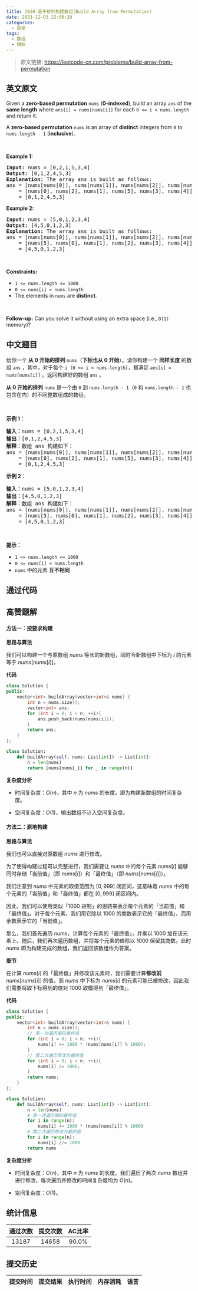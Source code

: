 ```yaml
---
title: 1920-基于排列构建数组(Build Array from Permutation)
date: 2021-12-03 22:00:29
categories:
  - 简单
tags:
  - 数组
  - 模拟
---
```


> 原文链接: https://leetcode-cn.com/problems/build-array-from-permutation


## 英文原文
<div><p>Given a <strong>zero-based permutation</strong> <code>nums</code> (<strong>0-indexed</strong>), build an array <code>ans</code> of the <strong>same length</strong> where <code>ans[i] = nums[nums[i]]</code> for each <code>0 &lt;= i &lt; nums.length</code> and return it.</p>

<p>A <strong>zero-based permutation</strong> <code>nums</code> is an array of <strong>distinct</strong> integers from <code>0</code> to <code>nums.length - 1</code> (<strong>inclusive</strong>).</p>

<p>&nbsp;</p>
<p><strong>Example 1:</strong></p>

<pre>
<strong>Input:</strong> nums = [0,2,1,5,3,4]
<strong>Output:</strong> [0,1,2,4,5,3]<strong>
Explanation:</strong> The array ans is built as follows: 
ans = [nums[nums[0]], nums[nums[1]], nums[nums[2]], nums[nums[3]], nums[nums[4]], nums[nums[5]]]
    = [nums[0], nums[2], nums[1], nums[5], nums[3], nums[4]]
    = [0,1,2,4,5,3]</pre>

<p><strong>Example 2:</strong></p>

<pre>
<strong>Input:</strong> nums = [5,0,1,2,3,4]
<strong>Output:</strong> [4,5,0,1,2,3]
<strong>Explanation:</strong> The array ans is built as follows:
ans = [nums[nums[0]], nums[nums[1]], nums[nums[2]], nums[nums[3]], nums[nums[4]], nums[nums[5]]]
    = [nums[5], nums[0], nums[1], nums[2], nums[3], nums[4]]
    = [4,5,0,1,2,3]</pre>

<p>&nbsp;</p>
<p><strong>Constraints:</strong></p>

<ul>
	<li><code>1 &lt;= nums.length &lt;= 1000</code></li>
	<li><code>0 &lt;= nums[i] &lt; nums.length</code></li>
	<li>The elements in <code>nums</code> are <strong>distinct</strong>.</li>
</ul>

<p>&nbsp;</p>
<p><strong>Follow-up:</strong> Can you solve it without using an extra space (i.e., <code>O(1)</code> memory)?</p>
</div>

## 中文题目
<div><p>给你一个 <strong>从 0 开始的排列</strong> <code>nums</code>（<strong>下标也从 0 开始</strong>）。请你构建一个 <strong>同样长度</strong> 的数组 <code>ans</code> ，其中，对于每个 <code>i</code>（<code>0 &lt;= i &lt; nums.length</code>），都满足 <code>ans[i] = nums[nums[i]]</code> 。返回构建好的数组 <code>ans</code> 。</p>

<p><strong>从 0 开始的排列</strong> <code>nums</code> 是一个由 <code>0</code> 到 <code>nums.length - 1</code>（<code>0</code> 和 <code>nums.length - 1</code> 也包含在内）的不同整数组成的数组。</p>

<p> </p>

<p><strong>示例 1：</strong></p>

<pre><strong>输入：</strong>nums = [0,2,1,5,3,4]
<strong>输出：</strong>[0,1,2,4,5,3]<strong>
解释：</strong>数组 ans 构建如下：
ans = [nums[nums[0]], nums[nums[1]], nums[nums[2]], nums[nums[3]], nums[nums[4]], nums[nums[5]]]
    = [nums[0], nums[2], nums[1], nums[5], nums[3], nums[4]]
    = [0,1,2,4,5,3]</pre>

<p><strong>示例 2：</strong></p>

<pre><strong>输入：</strong>nums = [5,0,1,2,3,4]
<strong>输出：</strong>[4,5,0,1,2,3]
<strong>解释：</strong>数组 ans 构建如下：
ans = [nums[nums[0]], nums[nums[1]], nums[nums[2]], nums[nums[3]], nums[nums[4]], nums[nums[5]]]
    = [nums[5], nums[0], nums[1], nums[2], nums[3], nums[4]]
    = [4,5,0,1,2,3]</pre>

<p> </p>

<p><strong>提示：</strong></p>

<ul>
	<li><code>1 &lt;= nums.length &lt;= 1000</code></li>
	<li><code>0 &lt;= nums[i] &lt; nums.length</code></li>
	<li><code>nums</code> 中的元素 <strong>互不相同</strong></li>
</ul>
</div>

## 通过代码
<RecoDemo>
</RecoDemo>


## 高赞题解
#### 方法一：按要求构建

**思路与算法**

我们可以构建一个与原数组 $\textit{nums}$ 等长的新数组，同时令新数组中下标为 $i$ 的元素等于 $\textit{nums}[\textit{nums}[i]]$。

**代码**

```C++ [sol1-C++]
class Solution {
public:
    vector<int> buildArray(vector<int>& nums) {
        int n = nums.size();
        vector<int> ans;
        for (int i = 0; i < n; ++i){
            ans.push_back(nums[nums[i]]);
        }
        return ans;
    }
};
```

```Python [sol1-Python3]
class Solution:
    def buildArray(self, nums: List[int]) -> List[int]:
        n = len(nums)
        return [nums[nums[_]] for _ in range(n)]
```

**复杂度分析**

- 时间复杂度：$O(n)$，其中 $n$ 为 $\textit{nums}$ 的长度。即为构建新数组的时间复杂度。

- 空间复杂度：$O(1)$，输出数组不计入空间复杂度。


#### 方法二：原地构建

**思路与算法**

我们也可以直接对原数组 $\textit{nums}$ 进行修改。

为了使得构建过程可以完整进行，我们需要让 $\textit{nums}$ 中的每个元素 $\textit{nums}[i]$ 能够同时存储「当前值」（即 $\textit{nums}[i]$）和「最终值」（即 $\textit{nums}[\textit{nums}[i]]$）。

我们注意到 $\textit{nums}$ 中元素的取值范围为 $[0, 999]$ 闭区间，这意味着 $\textit{nums}$ 中的每个元素的「当前值」和「最终值」都在 $[0, 999]$ 闭区间内。

因此，我们可以使用类似「$1000$ 进制」的思路来表示每个元素的「当前值」和「最终值」。对于每个元素，我们用它除以 $1000$ 的商数表示它的「最终值」，而用余数表示它的「当前值」。

那么，我们首先遍历 $\textit{nums}$，计算每个元素的「最终值」，并乘以 $1000$ 加在该元素上。随后，我们再次遍历数组，并将每个元素的值除以 $1000$ 保留其商数。此时 $\textit{nums}$ 即为构建完成的数组，我们返回该数组作为答案。

**细节**

在计算 $\textit{nums}[i]$ 的「最终值」并修改该元素时，我们需要计算**修改前** $\textit{nums}[\textit{nums}[i]]$ 的值，而 $\textit{nums}$ 中下标为 $\textit{nums}[i]$ 的元素可能已被修改，因此我们需要将取下标得到的值对 $1000$ 取模得到「最终值」。

**代码**

```C++ [sol1-C++]
class Solution {
public:
    vector<int> buildArray(vector<int>& nums) {
        int n = nums.size();
        // 第一次遍历编码最终值
        for (int i = 0; i < n; ++i){
            nums[i] += 1000 * (nums[nums[i]] % 1000);
        }
        // 第二次遍历修改为最终值
        for (int i = 0; i < n; ++i){
            nums[i] /= 1000;
        }
        return nums;
    }
};
```

```Python [sol1-Python3]
class Solution:
    def buildArray(self, nums: List[int]) -> List[int]:
        n = len(nums)
        # 第一次遍历编码最终值
        for i in range(n):
            nums[i] += 1000 * (nums[nums[i]] % 1000) 
        # 第二次遍历修改为最终值
        for i in range(n):
            nums[i] //= 1000
        return nums
```

**复杂度分析**

- 时间复杂度：$O(n)$，其中 $n$ 为 $\textit{nums}$ 的长度。我们遍历了两次 $\textit{nums}$ 数组并进行修改，每次遍历并修改的时间复杂度均为 $O(n)$。

- 空间复杂度：$O(1)$。

## 统计信息
| 通过次数 | 提交次数 | AC比率 |
| :------: | :------: | :------: |
|    13187    |    14658    |   90.0%   |

## 提交历史
| 提交时间 | 提交结果 | 执行时间 |  内存消耗  | 语言 |
| :------: | :------: | :------: | :--------: | :--------: |
